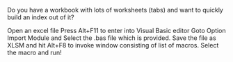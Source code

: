 Do you have a workbook with lots of worksheets (tabs) and want to quickly build an index out of it?

Open an excel file
Press Alt+F11 to enter into Visual Basic editor
Goto Option Import Module and Select the .bas file which is provided.
Save the file as XLSM and hit Alt+F8 to invoke window consisting of list of macros.
Select the macro and run!
